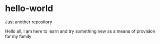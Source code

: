 # hello-world
Just another repository

Hello all,
I am here to learn and try something new as a means of provision for my family
